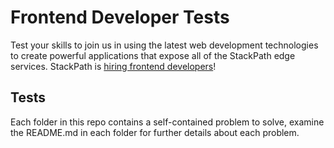 # Frontend Developer Tests

Test your skills to join us in using the latest web development technologies to create powerful applications that expose all of the StackPath edge services. StackPath is [hiring frontend developers](https://stackpath.applytojob.com/apply/)!  

## Tests
Each folder in this repo contains a self-contained problem to solve, examine the README.md in each folder for further details about each problem.
